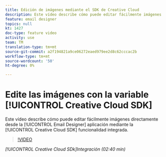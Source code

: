 ```yaml
---
title: Edición de imágenes mediante el SDK de Creative Cloud
description: Este vídeo describe cómo puede editar fácilmente imágenes directamente desde el Diseñador de correo electrónico mediante la funcionalidad integrada de Adobe Creative SDK.
feature: email designer
topics: null
kt: 1427
doc-type: feature video
activity: use
team: TM
translation-type: tm+mt
source-git-commit: a2f194821a9ce06272eaed979ee2d8c62cccac2b
workflow-type: tm+mt
source-wordcount: '50'
ht-degree: 0%

---
```



# Edite las imágenes con la variable [!UICONTROL Creative Cloud SDK]

Este vídeo describe cómo puede editar fácilmente imágenes directamente desde la [!UICONTROL Email Designer] aplicación mediante la [!UICONTROL Creative Cloud SDK] funcionalidad integrada.

>[!VIDEO](https://video.tv.adobe.com/v/23117?quality=12)

*[!UICONTROL Creative Cloud SDk]Integración (02:40 min)*
